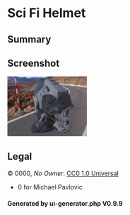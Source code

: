 # Sci Fi Helmet

## Summary

 

## Screenshot

![screenshot](screenshot/screenshot.jpg)

## Legal

&copy; 0000, _No Owner_. [CC0 1.0 Universal]()

 - 0 for Michael Pavlovic

#### Generated by ui-generator.php V0.9.9